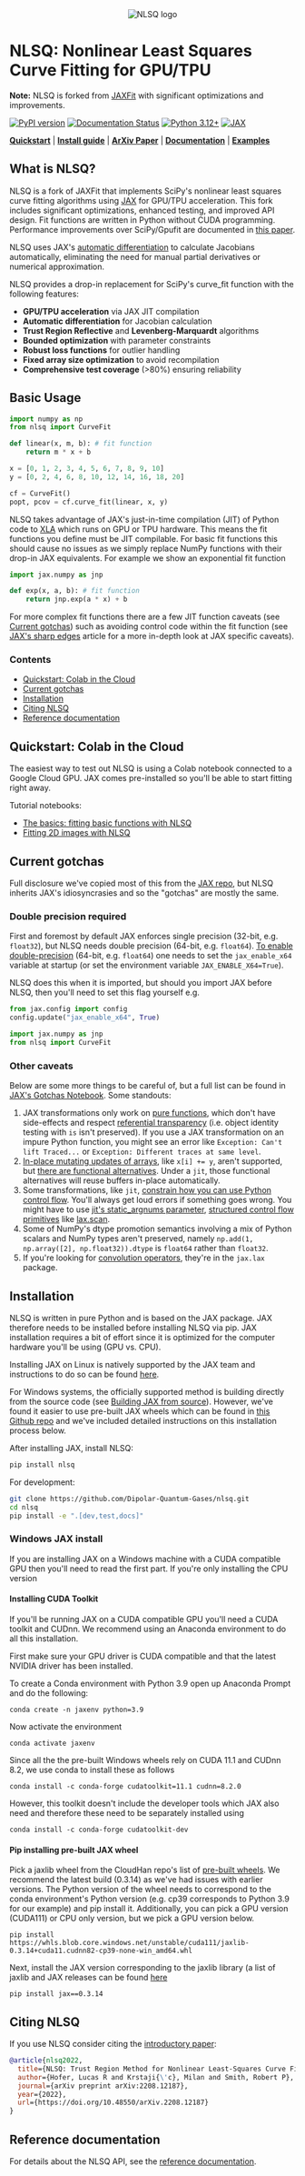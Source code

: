 <div align="center">
<img src="docs/images/NLSQ_logo.png" alt="NLSQ logo"></img>
</div>

# NLSQ: Nonlinear Least Squares Curve Fitting for GPU/TPU

**Note:** NLSQ is forked from [JAXFit](https://github.com/Dipolar-Quantum-Gases/JAXFit) with significant optimizations and improvements.

[![PyPI version](https://badge.fury.io/py/nlsq.svg)](https://badge.fury.io/py/nlsq)
[![Documentation Status](https://readthedocs.org/projects/nlsq/badge/?version=latest)](https://nlsq.readthedocs.io/en/latest/?badge=latest)
[![Python 3.12+](https://img.shields.io/badge/python-3.12+-blue.svg)](https://www.python.org/downloads/)
[![JAX](https://img.shields.io/badge/JAX-0.4.20+-green.svg)](https://github.com/google/jax)

[**Quickstart**](#quickstart-colab-in-the-cloud)
| [**Install guide**](#installation)
| [**ArXiv Paper**](https://doi.org/10.48550/arXiv.2208.12187)
| [**Documentation**](https://nlsq.readthedocs.io/)
| [**Examples**](examples/)

## What is NLSQ?

NLSQ is a fork of JAXFit that implements SciPy's nonlinear least squares curve fitting algorithms using [JAX](https://jax.readthedocs.io/en/latest/notebooks/quickstart.html) for GPU/TPU acceleration. This fork includes significant optimizations, enhanced testing, and improved API design. Fit functions are written in Python without CUDA programming. Performance improvements over SciPy/Gpufit are documented in [this paper](https://doi.org/10.48550/arXiv.2208.12187).

NLSQ uses JAX's [automatic differentiation](https://jax.readthedocs.io/en/latest/notebooks/autodiff_cookbook.html) to calculate Jacobians automatically, eliminating the need for manual partial derivatives or numerical approximation.


NLSQ provides a drop-in replacement for SciPy's curve_fit function with the following features:

- **GPU/TPU acceleration** via JAX JIT compilation
- **Automatic differentiation** for Jacobian calculation
- **Trust Region Reflective** and **Levenberg-Marquardt** algorithms
- **Bounded optimization** with parameter constraints
- **Robust loss functions** for outlier handling
- **Fixed array size optimization** to avoid recompilation
- **Comprehensive test coverage** (>80%) ensuring reliability

## Basic Usage

```python
import numpy as np
from nlsq import CurveFit

def linear(x, m, b): # fit function
	return m * x + b

x = [0, 1, 2, 3, 4, 5, 6, 7, 8, 9, 10]
y = [0, 2, 4, 6, 8, 10, 12, 14, 16, 18, 20]

cf = CurveFit()
popt, pcov = cf.curve_fit(linear, x, y)
```

NLSQ takes advantage of JAX's just-in-time compilation (JIT) of Python code to [XLA](https://www.tensorflow.org/xla) which runs on GPU or TPU hardware. 
This means the fit functions you define must be JIT compilable. For basic fit functions this should cause no issues as we simply replace NumPy functions
with their drop-in JAX equivalents. For example we show an exponential fit function

```python
import jax.numpy as jnp

def exp(x, a, b): # fit function
	return jnp.exp(a * x) + b
```


For more complex fit functions there are a few JIT function caveats (see [Current gotchas](#current-gotchas)) such as avoiding control code within the fit function (see [JAX's sharp edges](https://jax.readthedocs.io/en/latest/notebooks/Common_Gotchas_in_JAX.html) 
article for a more in-depth look at JAX specific caveats).


### Contents
* [Quickstart: Colab in the Cloud](#quickstart-colab-in-the-cloud)
* [Current gotchas](#current-gotchas)
* [Installation](#installation)
* [Citing NLSQ](#citing-nlsq)
* [Reference documentation](#reference-documentation)

## Quickstart: Colab in the Cloud
The easiest way to test out NLSQ is using a Colab notebook connected to a Google Cloud GPU. JAX comes pre-installed so you'll be able to start fitting right away.

Tutorial notebooks:
- [The basics: fitting basic functions with NLSQ](https://colab.research.google.com/github/Dipolar-Quantum-Gases/nlsq/blob/main/examples/NLSQ%20Quickstart.ipynb)
- [Fitting 2D images with NLSQ](https://colab.research.google.com/github/Dipolar-Quantum-Gases/nlsq/blob/main/examples/NLSQ%202D%20Gaussian%20Demo.ipynb)

## Current gotchas

Full disclosure we've copied most of this from the [JAX repo](https://github.com/google/jax#current-gotchas), but NLSQ inherits
JAX's idiosyncrasies and so the "gotchas" are mostly the same.

### Double precision required
First and foremost by default JAX enforces single precision (32-bit, e.g. `float32`), but NLSQ needs double precision (64-bit, e.g. `float64`).
[To enable double-precision](https://jax.readthedocs.io/en/latest/notebooks/Common_Gotchas_in_JAX.html#double-64bit-precision)
(64-bit, e.g. `float64`) one needs to set the `jax_enable_x64` variable at startup (or set the environment variable `JAX_ENABLE_X64=True`).

NLSQ does this when it is imported, but should you import JAX before NLSQ, then you'll need to set this flag yourself e.g.

```python
from jax.config import config
config.update("jax_enable_x64", True)

import jax.numpy as jnp
from nlsq import CurveFit
```

### Other caveats
Below are some more things to be careful of, but a full list can be found in [JAX's Gotchas
Notebook](https://jax.readthedocs.io/en/latest/notebooks/Common_Gotchas_in_JAX.html).
Some standouts:

1. JAX transformations only work on [pure functions](https://en.wikipedia.org/wiki/Pure_function), which don't have side-effects and respect [referential transparency](https://en.wikipedia.org/wiki/Referential_transparency) (i.e. object identity testing with `is` isn't preserved). If you use a JAX transformation on an impure Python function, you might see an error like `Exception: Can't lift Traced...`  or `Exception: Different traces at same level`.
1. [In-place mutating updates of arrays](https://jax.readthedocs.io/en/latest/notebooks/Common_Gotchas_in_JAX.html#in-place-updates), like `x[i] += y`, aren't supported, but [there are functional alternatives](https://jax.readthedocs.io/en/latest/jax.ops.html). Under a `jit`, those functional alternatives will reuse buffers in-place automatically.
1. Some transformations, like `jit`, [constrain how you can use Python control flow](https://jax.readthedocs.io/en/latest/notebooks/Common_Gotchas_in_JAX.html#control-flow). You'll always get loud errors if something goes wrong. You might have to use [jit's static_argnums parameter](https://jax.readthedocs.io/en/latest/jax.html#just-in-time-compilation-jit), [structured control flow primitives](https://jax.readthedocs.io/en/latest/jax.lax.html#control-flow-operators) like [lax.scan](https://jax.readthedocs.io/en/latest/_autosummary/jax.lax.scan.html#jax.lax.scan).
1. Some of NumPy's dtype promotion semantics involving a mix of Python scalars and NumPy types aren't preserved, namely `np.add(1, np.array([2], np.float32)).dtype` is `float64` rather than `float32`.
1. If you're looking for [convolution operators](https://jax.readthedocs.io/en/latest/notebooks/convolutions.html), they're in the `jax.lax` package.


## Installation

NLSQ is written in pure Python and is based on the JAX package. JAX therefore needs to be installed before installing NLSQ via pip. JAX installation requires 
a bit of effort since it is optimized for the computer hardware you'll be using (GPU vs. CPU). 

Installing JAX on Linux is natively supported by the JAX team and instructions
to do so can be found [here](https://github.com/google/jax#installation). 

For Windows systems, the officially supported method is building directly from the source code 
(see [Building JAX from source](https://jax.readthedocs.io/en/latest/developer.html#building-from-source)). However, we've found it easier to use pre-built JAX wheels which can be found in [this Github repo](https://github.com/cloudhan/jax-windows-builder) and we've included detailed instructions on this installation process below.

After installing JAX, install NLSQ:

```bash
pip install nlsq
```

For development:

```bash
git clone https://github.com/Dipolar-Quantum-Gases/nlsq.git
cd nlsq
pip install -e ".[dev,test,docs]"
```

### Windows JAX install

If you are installing JAX on a Windows machine with a CUDA compatible GPU then you'll need to read the first part. If you're only installing the CPU version

#### Installing CUDA Toolkit
If you'll be running JAX on a CUDA compatible GPU you'll need a CUDA toolkit and CUDnn. We recommend using an Anaconda environment to do all this installation.

First make sure your GPU driver is CUDA compatible and that the latest NVIDIA driver has been installed.

To create a Conda environment with Python 3.9 open up Anaconda Prompt and do the following:

```
conda create -n jaxenv python=3.9
```

Now activate the environment

```
conda activate jaxenv
```

Since all the the pre-built Windows wheels rely on CUDA 11.1 and CUDnn 8.2, we use conda to install these as follows

```
conda install -c conda-forge cudatoolkit=11.1 cudnn=8.2.0
```

However, this toolkit doesn't include the developer tools which JAX also need and therefore these need to be separately installed using

```
conda install -c conda-forge cudatoolkit-dev
```

#### Pip installing pre-built JAX wheel

Pick a jaxlib wheel from the CloudHan repo's list of [pre-built wheels](https://whls.blob.core.windows.net/unstable/index.html). We recommend the latest build (0.3.14) as we've had issues with earlier versions. The Python version of the wheel needs to correspond to the conda environment's Python version (e.g. cp39 corresponds to Python 3.9 for our example) and pip install it. Additionally, you can pick a GPU version (CUDA111) or CPU only version, but we pick a GPU version below.

```
pip install https://whls.blob.core.windows.net/unstable/cuda111/jaxlib-0.3.14+cuda11.cudnn82-cp39-none-win_amd64.whl
```

Next, install the JAX version corresponding to the jaxlib library (a list of jaxlib and JAX releases can be found [here](https://github.com/google/jax/blob/main/CHANGELOG.md)

```
pip install jax==0.3.14
```

<!--For more detail on using these pre-built wheels please see the docs.-->


## Citing NLSQ

If you use NLSQ consider citing the [introductory paper](https://doi.org/10.48550/arXiv.2208.12187):

```bibtex
@article{nlsq2022,
  title={NLSQ: Trust Region Method for Nonlinear Least-Squares Curve Fitting on the {GPU}},
  author={Hofer, Lucas R and Krstaji{\'c}, Milan and Smith, Robert P},
  journal={arXiv preprint arXiv:2208.12187},
  year={2022},
  url={https://doi.org/10.48550/arXiv.2208.12187}
}
```


## Reference documentation

For details about the NLSQ API, see the
[reference documentation](https://nlsq.readthedocs.io/).
